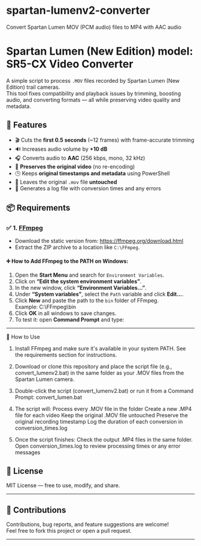 # spartan-lumenv2-converter
Convert Spartan Lumen MOV (PCM audio) files to MP4 with AAC audio

# Spartan Lumen (New Edition) model: SR5-CX Video Converter

A simple script to process `.MOV` files recorded by Spartan Lumen (New Edition) trail cameras.  
This tool fixes compatibility and playback issues by trimming, boosting audio, and converting formats — all while preserving video quality and metadata.

## 🎯 Features

- 🎬 Cuts the **first 0.5 seconds** (~12 frames) with frame-accurate trimming
- 🔊 Increases audio volume by **+10 dB**
- 🎧 Converts audio to **AAC** (256 kbps, mono, 32 kHz)
- 🎥 **Preserves the original video** (no re-encoding)
- 🕒 Keeps **original timestamps and metadata** using PowerShell
- 📁 Leaves the original `.mov` file **untouched**
- 📝 Generates a log file with conversion times and any errors

## 📦 Requirements

### ✅ 1. [FFmpeg](https://ffmpeg.org/download.html)
- Download the static version from: https://ffmpeg.org/download.html  
- Extract the ZIP archive to a location like `C:\FFmpeg`.

#### ➕ How to Add FFmpeg to the PATH on Windows:

1. Open the **Start Menu** and search for `Environment Variables`.
2. Click on **“Edit the system environment variables”**.
3. In the new window, click **“Environment Variables...”**.
4. Under **“System variables”**, select the `Path` variable and click **Edit...**.
5. Click **New** and paste the path to the `bin` folder of FFmpeg.  
   Example: C:\FFmpeg\bin
6. Click **OK** in all windows to save changes.
7. To test it: open **Command Prompt** and type:

---

🚀 How to Use
1. Install FFmpeg and make sure it's available in your system PATH.
   See the requirements section for instructions.
2. Download or clone this repository and place the script file (e.g., convert_lumenv2.bat) in the same folder as your .MOV files from the Spartan Lumen camera.
3. Double-click the script (convert_lumenv2.bat) or run it from a Command Prompt:
convert_lumen.bat

4. The script will:
    Process every .MOV file in the folder
    Create a new .MP4 file for each video
    Keep the original .MOV file untouched
    Preserve the original recording timestamp
    Log the duration of each conversion in conversion_times.log

5. Once the script finishes:
    Check the output .MP4 files in the same folder.
    Open conversion_times.log to review processing times or any error messages

## 📄 License

MIT License — free to use, modify, and share.

---

## 🙌 Contributions

Contributions, bug reports, and feature suggestions are welcome!  
Feel free to fork this project or open a pull request.

---
